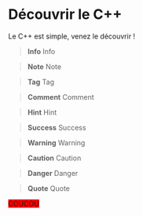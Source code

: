 # Découvrir le C++
Le C++ est simple, venez le découvrir !

> **Info** Info

> **Note** Note

> **Tag** Tag

> **Comment** Comment

> **Hint** Hint

> **Success** Success

> **Warning** Warning

> **Caution** Caution

> **Danger** Danger

> **Quote** Quote

<span style="background-color:red;">COUCOU</span>